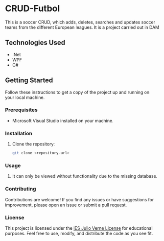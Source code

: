 # CRUD-Futbol

This is a soccer CRUD, which adds, deletes, searches and updates soccer teams from the different European leagues. It is a project carried out in DAM

## Technologies Used

- .Net
- WPF
- C#

## Getting Started

Follow these instructions to get a copy of the project up and running on your local machine.

### Prerequisites

- Microsoft Visual Studio installed on your machine.

### Installation

1. Clone the repository:
   ```bash
   git clone <repository-url>
   
### Usage

1. It can only be viewed without functionality due to the missing database.

### Contributing

Contributions are welcome! If you find any issues or have suggestions for improvement,
please open an issue or submit a pull request.

### License

This project is licensed under the [IES Julio Verne License](LICENSE) for educational purposes. 
Feel free to use, modify, and distribute the code as you see fit.
